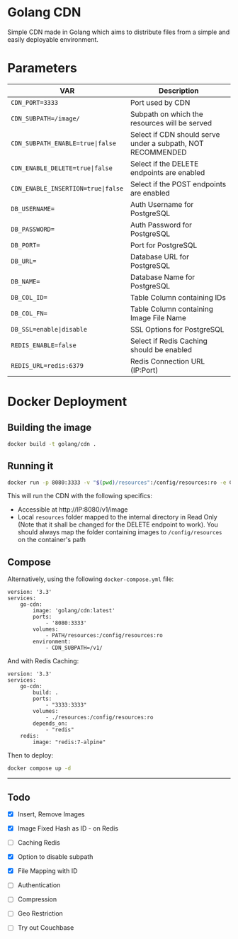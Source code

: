 # Golang CDN
Simple CDN made in Golang which aims to distribute files from a simple and easily deployable environment.

# Parameters
| VAR | Description |
|---|---|
| `CDN_PORT=3333` | Port used by CDN |  
| `CDN_SUBPATH=/image/` | Subpath on which the resources will be served |  
| `CDN_SUBPATH_ENABLE=true\|false` | Select if CDN should serve under a subpath, NOT RECOMMENDED |  
| `CDN_ENABLE_DELETE=true\|false` | Select if the DELETE endpoints are enabled |  
| `CDN_ENABLE_INSERTION=true\|false` | Select if the POST endpoints are enabled |  
| `DB_USERNAME=`| Auth Username for PostgreSQL |  
| `DB_PASSWORD=` | Auth Password for PostgreSQL |  
| `DB_PORT=` | Port for PostgreSQL |  
| `DB_URL=` | Database URL for PostgreSQL |  
| `DB_NAME=` | Database Name for PostgreSQL |  
| `DB_COL_ID=` | Table Column containing IDs |  
| `DB_COL_FN=` | Table Column containing Image File Name |  
| `DB_SSL=enable\|disable` | SSL Options for PostgreSQL |  
| `REDIS_ENABLE=false` | Select if Redis Caching should be enabled |  
| `REDIS_URL=redis:6379` | Redis Connection URL (IP:Port) |  


# Docker Deployment
## Building the image
```bash
docker build -t golang/cdn .
```

## Running it
```bash
docker run -p 8080:3333 -v "$(pwd)/resources":/config/resources:ro -e CDN_SUBPATH=/v1/ golang/cdn:latest
```
This will run the CDN with the following specifics:
- Accessible at http://IP:8080/v1/image
- Local `resources` folder mapped to the internal directory in Read Only (Note that it shall be changed for the DELETE endpoint to work). You should always map the folder containing images to `/config/resources` on the container's path


## Compose
Alternatively, using the following `docker-compose.yml` file:
```docker
version: '3.3'
services:
    go-cdn:
        image: 'golang/cdn:latest'
        ports:
            - '8080:3333'
        volumes:
            - PATH/resources:/config/resources:ro
        environment:
            - CDN_SUBPATH=/v1/
```

And with Redis Caching:
```docker
version: '3.3'
services:
    go-cdn:
        build: .
        ports:
            - "3333:3333"
        volumes:
            - ./resources:/config/resources:ro
        depends_on:
            - "redis"
    redis:
        image: "redis:7-alpine"
```
Then to deploy:
```bash
docker compose up -d
```

---

## Todo
- [x] Insert, Remove Images
- [x] Image Fixed Hash as ID - on Redis
- [ ] Caching Redis
- [x] Option to disable subpath
- [x] File Mapping with ID
- [ ] Authentication
- [ ] Compression
- [ ] Geo Restriction
- [ ] Try out Couchbase

